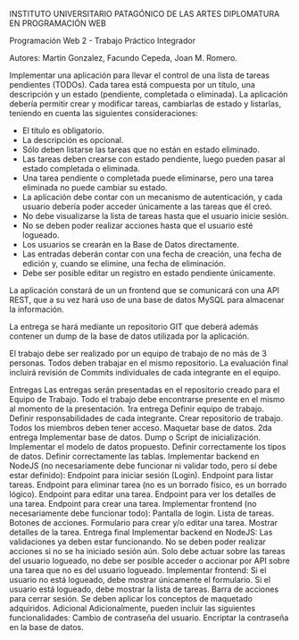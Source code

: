 INSTITUTO UNIVERSITARIO PATAGÓNICO DE LAS ARTES
DIPLOMATURA EN PROGRAMACIÓN WEB

Programación Web 2 - Trabajo Práctico Integrador

Autores: Martin Gonzalez, Facundo Cepeda, Joan M. Romero.


Implementar una aplicación para llevar el control de una lista de tareas pendientes (TODOs). Cada tarea está compuesta por un título, una descripción y un estado (pendiente, completada o eliminada). La aplicación debería permitir crear y modificar tareas, cambiarlas de estado y listarlas, teniendo en cuenta las siguientes consideraciones:

* El título es obligatorio.
* La descripción es opcional.
* Sólo deben listarse las tareas que no están en estado eliminado.
* Las tareas deben crearse con estado pendiente, luego pueden pasar al estado completada o eliminada.
* Una tarea pendiente o completada puede eliminarse, pero una tarea eliminada no puede cambiar su estado.
* La aplicación debe contar con un mecanismo de autenticación, y cada usuario debería poder acceder únicamente a las tareas que él creó.
* No debe visualizarse la lista de tareas hasta que el usuario inicie sesión.
* No se deben poder realizar acciones hasta que el usuario esté logueado.
* Los usuarios se crearán en la Base de Datos directamente.
* Las entradas deberán contar con una fecha de creación, una fecha de edición y, cuando se elimine, una fecha de eliminación.
* Debe ser posible editar un registro en estado pendiente únicamente.

La aplicación constará de un un frontend que se comunicará con una API REST, que a su vez hará uso de una base de datos MySQL para almacenar la información.

La entrega se hará mediante un repositorio GIT que deberá además contener un dump de la base de datos utilizada por la aplicación.

El trabajo debe ser realizado por un equipo de trabajo de no más de 3 personas. Todos deben trabajar en el mismo repositorio. La evaluación final incluirá revisión de Commits individuales de cada integrante en el equipo.

Entregas
Las entregas serán presentadas en el repositorio creado para el Equipo de Trabajo. Todo el trabajo debe encontrarse presente en el mismo al momento de la presentación.
1ra entrega
Definir equipo de trabajo. Definir responsabilidades de cada integrante.
Crear repositorio de trabajo. Todos los miembros deben tener acceso.
Maquetar base de datos.
2da entrega
Implementar base de datos.
Dump o Script de inicialización.
Implementar el modelo de datos propuesto.
Definir correctamente los tipos de datos.
Definir correctamente las tablas.
Implementar backend en NodeJS (no necesariamente debe funcionar ni validar todo, pero sí debe estar definido):
Endpoint para iniciar sesión (Login).
Endpoint para listar tareas.
Endpoint para eliminar tarea (no es un borrado físico, es un borrado lógico).
Endpoint para editar una tarea.
Endpoint para ver los detalles de una tarea.
Endpoint para crear una tarea.
Implementar frontend (no necesariamente debe funcionar todo):
Pantalla de login.
Lista de tareas. Botones de acciones.
Formulario para crear y/o editar una tarea.
Mostrar detalles de la tarea.
Entrega final
Implementar backend en NodeJS:
Las validaciones ya deben estar funcionando.
No se deben poder realizar acciones si no se ha iniciado sesión aún.
Solo debe actuar sobre las tareas del usuario logueado, no debe ser posible acceder o accionar por API sobre una tarea que no es del usuario logueado.
Implementar frontend:
Si el usuario no está logueado, debe mostrar únicamente el formulario.
Si el usuario está logueado, debe mostrar la lista de tareas.
Barra de acciones para cerrar sesión.
Se deben aplicar los conceptos de maquetado adquiridos.
Adicional
Adicionalmente, pueden incluir las siguientes funcionalidades:
Cambio de contraseña del usuario.
Encriptar la contraseña en la base de datos.